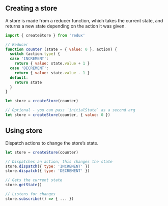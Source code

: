 ## Creating a store
A store is made from a reducer function, which takes the current state, and returns a new state depending on the action it was given.

```js
import { createStore } from 'redux'

// Reducer
function counter (state = { value: 0 }, action) {
  switch (action.type) {
  case 'INCREMENT':
    return { value: state.value + 1 }
  case 'DECREMENT':
    return { value: state.value - 1 }
  default:
    return state
  }
}

let store = createStore(counter)

// Optional - you can pass `initialState` as a second arg
let store = createStore(counter, { value: 0 })
```

## Using store
Dispatch actions to change the store’s state.
```js
let store = createStore(counter)

// Dispatches an action; this changes the state
store.dispatch({ type: 'INCREMENT' })
store.dispatch({ type: 'DECREMENT' })

// Gets the current state
store.getState()

// Listens for changes
store.subscribe(() => { ... })
```






